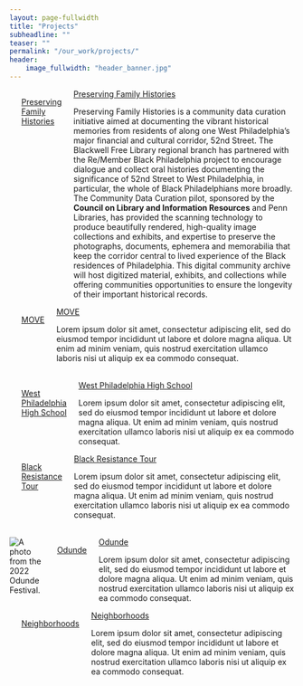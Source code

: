 ```yaml
---
layout: page-fullwidth
title: "Projects"
subheadline: ""
teaser: ""
permalink: "/our_work/projects/"
header:
    image_fullwidth: "header_banner.jpg"
---
```

<div class="row 2">
    <div class="large-6 columns">
        <img src="{{ site.urlimg }}family-archive-photo.png" alt="">
        <p><a href="">Preserving Family Histories</a></p>
        <div class="accordion" data-accordion>
            <div class="accordion-navigation">
                <a href="#panel1a">Preserving Family Histories</a>
        <div id="panel1a" class="content inactive">
            <p>Preserving Family Histories is a community data curation initiative aimed at documenting the vibrant historical memories from residents of along one West Philadelphia’s major financial and cultural corridor, 52nd Street. The Blackwell Free Library regional branch has partnered with the Re/Member Black Philadelphia project to encourage dialogue and collect oral histories documenting the significance of 52nd Street to West Philadelphia, in particular, the whole of Black Philadelphians more broadly. The Community Data Curation pilot, sponsored by the <b>Council on Library and Information Resources</b> and Penn Libraries, has provided the scanning technology to produce beautifully rendered, high-quality image collections and exhibits, and expertise to preserve the photographs, documents, ephemera and memorabilia that keep the corridor central to lived experience of the Black residences of Philadelphia. This digital community archive will host digitized material, exhibits, and collections while offering communities opportunities to ensure the longevity of their important historical records.</p>
        </div></div></div>        
    </div>
    <div class="large-6 columns">
        <img src="{{ site.urlimg }}MOVE.jpg" alt="">
        <p><a href="">MOVE</a></p>
        <div class="accordion" data-accordion>
            <div class="accordion-navigation">
                <a href="#panel1a">MOVE</a>
        <div id="panel1a" class="content inactive">
            <p>Lorem ipsum dolor sit amet, consectetur adipiscing elit, sed do eiusmod tempor incididunt ut labore et dolore magna aliqua. Ut enim ad minim veniam, quis nostrud exercitation ullamco laboris nisi ut aliquip ex ea commodo consequat.</p>
        </div></div></div>
    </div>
</div>
<br>

<div class="row 3">
    <div class="large-6 columns">
        <img src="{{ site.urlimg }}wphs_1920.JPG" alt="">
        <p><a href="">West Philadelphia High School</a></p>
        <div class="accordion" data-accordion>
            <div class="accordion-navigation">
                <a href="#panel1a">West Philadelphia High School</a>
        <div id="panel1a" class="content inactive">
            <p>Lorem ipsum dolor sit amet, consectetur adipiscing elit, sed do eiusmod tempor incididunt ut labore et dolore magna aliqua. Ut enim ad minim veniam, quis nostrud exercitation ullamco laboris nisi ut aliquip ex ea commodo consequat.</p>
        </div></div></div>
    </div>
     <div class="large-6 columns">
        <img src="{{ site.urlimg }}placeholder.jpg" alt="">
        <p><a href="">Black Resistance Tour</a></p>
        <div class="accordion" data-accordion>
            <div class="accordion-navigation">
                <a href="#panel1a">Black Resistance Tour</a>
        <div id="panel1a" class="content inactive">
            <p>Lorem ipsum dolor sit amet, consectetur adipiscing elit, sed do eiusmod tempor incididunt ut labore et dolore magna aliqua. Ut enim ad minim veniam, quis nostrud exercitation ullamco laboris nisi ut aliquip ex ea commodo consequat.</p>
        </div></div></div>
    </div>
</div>
<br>
<div class="row 4">
    <div class="large-6 columns">
        <img src="{{ site.urlimg }}odunde_2022.jpg" alt="A photo from the 2022 Odunde Festival.">
        <p><a href="https://www.odundefestival.org/">Odunde</a></p>
        <div class="accordion" data-accordion>
            <div class="accordion-navigation">
                <a href="#panel1a">Odunde</a>
        <div id="panel1a" class="content inactive">
            <p>Lorem ipsum dolor sit amet, consectetur adipiscing elit, sed do eiusmod tempor incididunt ut labore et dolore magna aliqua. Ut enim ad minim veniam, quis nostrud exercitation ullamco laboris nisi ut aliquip ex ea commodo consequat.</p>
        </div></div></div>
    </div>
    <div class="large-6 columns">
        <img src="{{ site.urlimg }}two_blocks.jpg" alt="">
        <p><a href="">Neighborhoods</a></p>
        <div class="accordion" data-accordion>
            <div class="accordion-navigation">
                <a href="#panel1a">Neighborhoods</a>
        <div id="panel1a" class="content inactive">
            <p>Lorem ipsum dolor sit amet, consectetur adipiscing elit, sed do eiusmod tempor incididunt ut labore et dolore magna aliqua. Ut enim ad minim veniam, quis nostrud exercitation ullamco laboris nisi ut aliquip ex ea commodo consequat.</p>
        </div></div></div>
    </div>
</div>